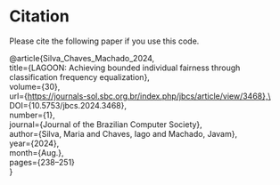 # Citation
Please cite the following paper if you use this code.

@article{Silva_Chaves_Machado_2024,\
	title={LAGOON: Achieving bounded individual fairness through classification frequency equalization},\
 	volume={30},\
	url={https://journals-sol.sbc.org.br/index.php/jbcs/article/view/3468},\
 	DOI={10.5753/jbcs.2024.3468},\
	number={1},\
	journal={Journal of the Brazilian Computer Society},\
	author={Silva, Maria and Chaves, Iago and Machado, Javam},\
	year={2024},\
	month={Aug.},\
	pages={238–251}\
}
